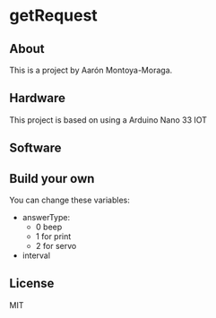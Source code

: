 # getRequest

## About

This is a project by Aarón Montoya-Moraga.

## Hardware

This project is based on using a Arduino Nano 33 IOT


## Software

## Build your own

You can change these variables:

* answerType:
  * 0 beep
  * 1 for print
  * 2 for servo
* interval


## License

MIT
